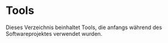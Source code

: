 # Tools
Dieses Verzeichnis beinhaltet Tools, die anfangs während des Softwareprojektes verwendet wurden. 
